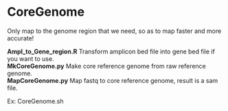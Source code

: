 # CoreGenome
Only map to the genome region that we need, so as to map faster and more accurate!

**Ampl\_to\_Gene\_region.R** Transform amplicon bed file into gene bed file if you want to use.</br>
**MkCoreGenome.py** Make core reference genome from raw reference genome.  </br>
**MapCoreGenome.py** Map fastq to core reference genome, result is a sam file.</br>

Ex: CoreGenome.sh 


